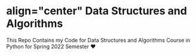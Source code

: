 <h1> align="center" Data Structures and Algorithms  </h1> 
This Repo Contains my Code for Data Structures and Algorithms Course in Python for Spring 2022 Semester ❤️

